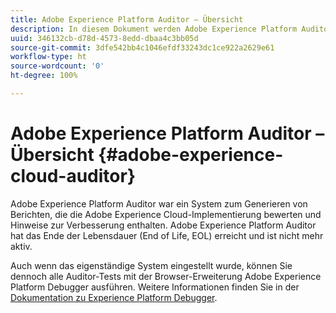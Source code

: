 ```yaml
---
title: Adobe Experience Platform Auditor – Übersicht
description: In diesem Dokument werden Adobe Experience Platform Auditor und seine Nachfolger beschrieben.
uuid: 346132cb-d78d-4573-8edd-dbaa4c3bb05d
source-git-commit: 3dfe542bb4c1046efdf33243dc1ce922a2629e61
workflow-type: ht
source-wordcount: '0'
ht-degree: 100%

---
```


# Adobe Experience Platform Auditor – Übersicht {#adobe-experience-cloud-auditor}

Adobe Experience Platform Auditor war ein System zum Generieren von Berichten, die die Adobe Experience Cloud-Implementierung bewerten und Hinweise zur Verbesserung enthalten. Adobe Experience Platform Auditor hat das Ende der Lebensdauer (End of Life, EOL) erreicht und ist nicht mehr aktiv.

Auch wenn das eigenständige System eingestellt wurde, können Sie dennoch alle Auditor-Tests mit der Browser-Erweiterung Adobe Experience Platform Debugger ausführen. Weitere Informationen finden Sie in der [Dokumentation zu Experience Platform Debugger](https://experienceleague.adobe.com/docs/debugger/using-v2/experience-cloud-debugger.html?lang=de).
